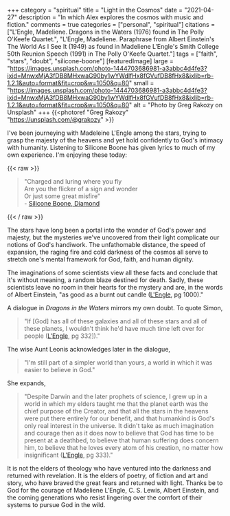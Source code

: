 +++
category = "spiritual"
title = "Light in the Cosmos"
date = "2021-04-27"
description = "In which Alex explores the cosmos with music and fiction."
comments = true
categories = ["personal", "spiritual"]
citations = ["L'Engle, Madeliene. Dragons in the Waters (1976) found in The Polly O'Keefe Quartet.", "L'Engle, Madeliene. Paraphrase from Albert Einstein's The World As I See It (1949) as found in Madeliene L'Engle's Smith College 50th Reunion Speech (1991) in The Polly O'Keefe Quartet."]
tags = ["faith", "stars", "doubt", "silicone-boone"]
[featuredImage]
  large = "https://images.unsplash.com/photo-1444703686981-a3abbc4d4fe3?ixid=MnwxMjA3fDB8MHxwaG90by1wYWdlfHx8fGVufDB8fHx8&ixlib=rb-1.2.1&auto=format&fit=crop&w=1050&q=80"
  small = "https://images.unsplash.com/photo-1444703686981-a3abbc4d4fe3?ixid=MnwxMjA3fDB8MHxwaG90by1wYWdlfHx8fGVufDB8fHx8&ixlib=rb-1.2.1&auto=format&fit=crop&w=1050&q=80"
  alt   = "Photo by Greg Rakozy on Unsplash"
+++
{{<photoref "Greg Rakozy" "https://unsplash.com/@grakozy" >}}

I've been journeying with Madeleine L'Engle among the stars, trying to grasp the majesty of the heavens and yet hold confidently to God's intimacy with humanity. Listening to Silicone Boone has given lyrics to much of my own experience. I'm enjoying these today:

{{< raw >}}
<blockquote>
<p>"Charged and luring where you fly<br />
Are you the flicker of a sign and wonder<br />
Or just some great misfire"<br />
- <a href="http://siliconeboone.com/">Silicone Boone, Diamond</a></p>
</blockquote>
{{< / raw >}}

The stars have long been a portal into the wonder of God's power and majesty, but the mysteries we've uncovered from their light complicate our notions of God's handiwork. The unfathomable distance, the speed of expansion, the raging fire and cold darkness of the cosmos all serve to stretch one's mental framework for God, faith, and human dignity.

The imaginations of some scientists view all these facts and conclude that it's without meaning, a random blaze destined for death. Sadly, these scientists leave no room in their hearts for the mystery and are, in the words of Albert Einstein, "as good as a burnt out candle ([L'Engle](#citations), pg 1000)."

A dialogue in _Dragons in the Waters_ mirrors my own doubt. To quote Simon,

> "If [God] has all of these galaxies and all of these stars and all of these planets, I wouldn't think he'd have much time left over for people ([L'Engle](#citations), pg 332])."

The wise Aunt Leonis acknowledges later in the dialogue,

> "I'm still part of a simpler world than yours, a world in which it was easier to believe in God."

She expands,

> "Despite Darwin and the later prophets of science, I grew up in a world in which my elders taught me that the planet earth was the chief purpose of the Creator, and that all the stars in the heavens were put there entirely for our benefit, and that humankind is God's only real interest in the universe. It didn't take as much imagination and courage then as it does now to believe that God has time to be present at a deathbed, to believe that human suffering does concern him, to believe that he loves every atom of his creation, no matter how insignificant ([L'Engle](#citations), pg 333)."

It is not the elders of theology who have ventured into the darkness and returned with revelation. It is the elders of poetry, of fiction and art and story, who have braved the great fears and returned with light. Thanks be to God for the courage of Madeliene L'Engle, C. S. Lewis, Albert Einstein, and the coming generations who resist lingering over the comfort of their systems to pursue God in the wild.
